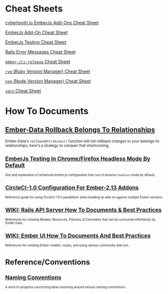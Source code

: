 # Cheat Sheets

[cybertooth.io EmberJs Add-Ons Cheat Sheet](ember-addons-cheat-sheet)

[EmberJs Add-On Cheat Sheet](emberjs-add-on-cheat-sheet)

[EmberJs Testing Cheat Sheet](emberjs-testing-cheat-sheet)

[Rails Error Messages Cheat Sheet](rails_included_error_messages)

[`ember-cli-release` Cheat Sheet](ember-cli-release-cheat-sheet)

[`rvm` (Ruby Version Manager) Cheat Sheet](rvm-cheat-sheet)

[`nvm` (Node Version Manager) Cheat Sheet](nvm-cheat-sheet)

[`yarn` Cheat Sheet](yarn-cheat-sheet)

# How To Documents

[Ember-Data Rollback Belongs To Relationships](emberjs-rolling-back-belongs-to)
<small class="text-muted">
-
Ember-Data's `rollbackAttributes()` function will not rollback changes
to your belongs-to relationships; here's a strategy to conquer that
shortcoming.

[EmberJs Testing In Chrome/Firefox Headless Mode By Default](emberjs-testem-headless)
<small class="text-muted">
-
Gist and explanation of enhanced testem.js configuration that runs
in browser `headless` mode by default.
</small>

[CircleCI-1.0 Configuration For Ember-2.13 Addons](circle-ci-1.0-emberjs-configuration)
<small class="text-muted">
-
Reference guide for using CircleCI-1.0's parallelism when building
an add-on against multiple Ember versions.
</small>

[WIKI: Rails API Server How To Documents & Best Practices](https://github.com/Perfect-Response/pr-api/wiki)
<small class="text-muted">
-
References for creating Models, Resources, Policiies, & Controllers
that can be consumed effortlessly by Ember Data.
</small>

[WIKI: Ember UI How To Documents And Best Practices](https://github.com/Perfect-Response/pr-ui/wiki)
<small class="text-muted">
-
References for creating Ember models, routes, and using various community
add-ons.
</small>

# Reference/Conventions

[Naming Conventions](name-conventions)
<small class="text-muted">
-
A work-in-progress concerning ideas revolving around various naming conventions.
</small>
